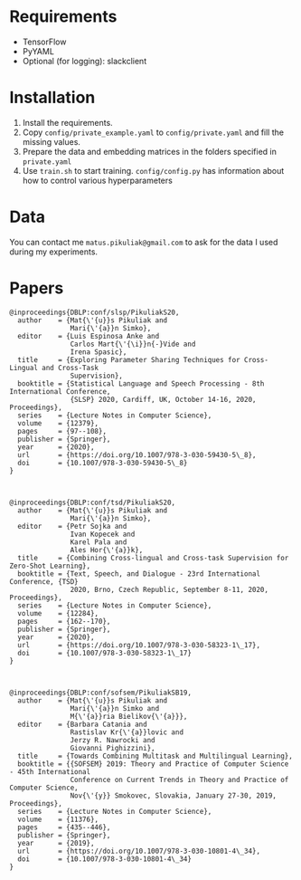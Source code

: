 # Requirements

- TensorFlow
- PyYAML
- Optional (for logging): slackclient

# Installation

1. Install the requirements.
2. Copy `config/private_example.yaml` to `config/private.yaml` and fill the missing values.
3. Prepare the data and embedding matrices in the folders specified in `private.yaml`
4. Use `train.sh` to start training. `config/config.py` has information about how to control various hyperparameters

# Data

You can contact me `matus.pikuliak@gmail.com` to ask for the data I used during my experiments.

# Papers

```
@inproceedings{DBLP:conf/slsp/PikuliakS20,
  author    = {Mat{\'{u}}s Pikuliak and
               Mari{\'{a}}n Simko},
  editor    = {Luis Espinosa Anke and
               Carlos Mart{\'{\i}}n{-}Vide and
               Irena Spasic},
  title     = {Exploring Parameter Sharing Techniques for Cross-Lingual and Cross-Task
               Supervision},
  booktitle = {Statistical Language and Speech Processing - 8th International Conference,
               {SLSP} 2020, Cardiff, UK, October 14-16, 2020, Proceedings},
  series    = {Lecture Notes in Computer Science},
  volume    = {12379},
  pages     = {97--108},
  publisher = {Springer},
  year      = {2020},
  url       = {https://doi.org/10.1007/978-3-030-59430-5\_8},
  doi       = {10.1007/978-3-030-59430-5\_8}
}



@inproceedings{DBLP:conf/tsd/PikuliakS20,
  author    = {Mat{\'{u}}s Pikuliak and
               Mari{\'{a}}n Simko},
  editor    = {Petr Sojka and
               Ivan Kopecek and
               Karel Pala and
               Ales Hor{\'{a}}k},
  title     = {Combining Cross-lingual and Cross-task Supervision for Zero-Shot Learning},
  booktitle = {Text, Speech, and Dialogue - 23rd International Conference, {TSD}
               2020, Brno, Czech Republic, September 8-11, 2020, Proceedings},
  series    = {Lecture Notes in Computer Science},
  volume    = {12284},
  pages     = {162--170},
  publisher = {Springer},
  year      = {2020},
  url       = {https://doi.org/10.1007/978-3-030-58323-1\_17},
  doi       = {10.1007/978-3-030-58323-1\_17}
}



@inproceedings{DBLP:conf/sofsem/PikuliakSB19,
  author    = {Mat{\'{u}}s Pikuliak and
               Mari{\'{a}}n Simko and
               M{\'{a}}ria Bielikov{\'{a}}},
  editor    = {Barbara Catania and
               Rastislav Kr{\'{a}}lovic and
               Jerzy R. Nawrocki and
               Giovanni Pighizzini},
  title     = {Towards Combining Multitask and Multilingual Learning},
  booktitle = {{SOFSEM} 2019: Theory and Practice of Computer Science - 45th International
               Conference on Current Trends in Theory and Practice of Computer Science,
               Nov{\'{y}} Smokovec, Slovakia, January 27-30, 2019, Proceedings},
  series    = {Lecture Notes in Computer Science},
  volume    = {11376},
  pages     = {435--446},
  publisher = {Springer},
  year      = {2019},
  url       = {https://doi.org/10.1007/978-3-030-10801-4\_34},
  doi       = {10.1007/978-3-030-10801-4\_34}
}


```
